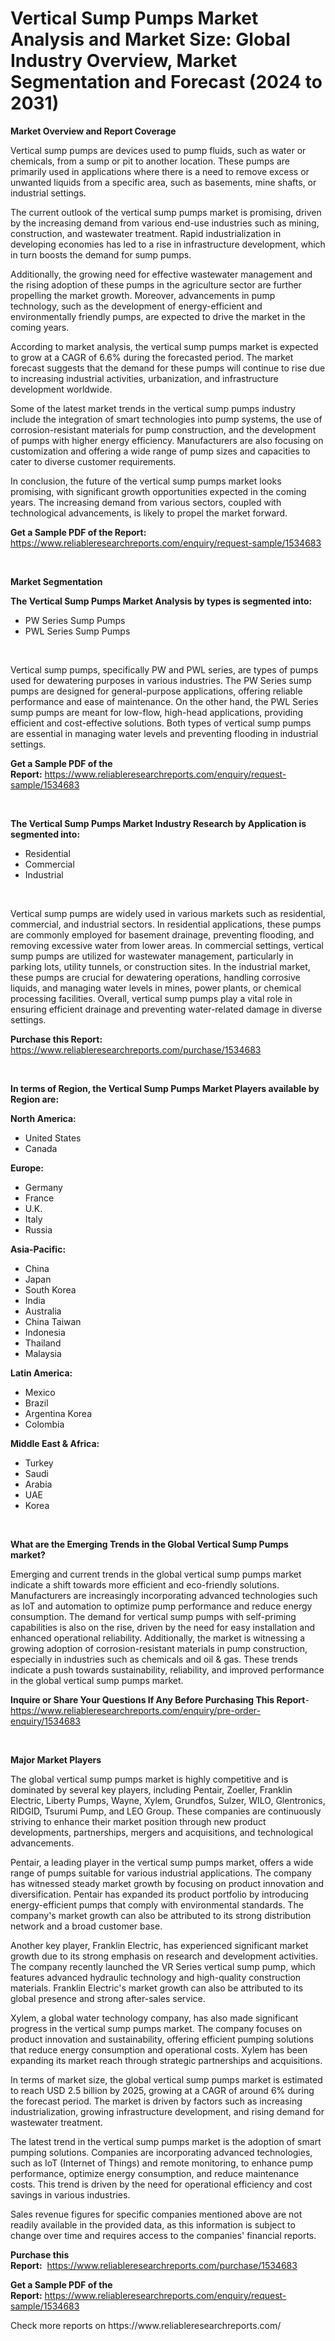 <p><h1>Vertical Sump Pumps Market Analysis and Market Size: Global Industry Overview, Market Segmentation and Forecast (2024 to 2031)</h1></p><p><strong>Market Overview and Report Coverage</strong></p>
<p><p>Vertical sump pumps are devices used to pump fluids, such as water or chemicals, from a sump or pit to another location. These pumps are primarily used in applications where there is a need to remove excess or unwanted liquids from a specific area, such as basements, mine shafts, or industrial settings.</p><p>The current outlook of the vertical sump pumps market is promising, driven by the increasing demand from various end-use industries such as mining, construction, and wastewater treatment. Rapid industrialization in developing economies has led to a rise in infrastructure development, which in turn boosts the demand for sump pumps.</p><p>Additionally, the growing need for effective wastewater management and the rising adoption of these pumps in the agriculture sector are further propelling the market growth. Moreover, advancements in pump technology, such as the development of energy-efficient and environmentally friendly pumps, are expected to drive the market in the coming years.</p><p>According to market analysis, the vertical sump pumps market is expected to grow at a CAGR of 6.6% during the forecasted period. The market forecast suggests that the demand for these pumps will continue to rise due to increasing industrial activities, urbanization, and infrastructure development worldwide.</p><p>Some of the latest market trends in the vertical sump pumps industry include the integration of smart technologies into pump systems, the use of corrosion-resistant materials for pump construction, and the development of pumps with higher energy efficiency. Manufacturers are also focusing on customization and offering a wide range of pump sizes and capacities to cater to diverse customer requirements.</p><p>In conclusion, the future of the vertical sump pumps market looks promising, with significant growth opportunities expected in the coming years. The increasing demand from various sectors, coupled with technological advancements, is likely to propel the market forward.</p></p>
<p><strong>Get a Sample PDF of the Report:</strong> <a href="https://www.reliableresearchreports.com/enquiry/request-sample/1534683">https://www.reliableresearchreports.com/enquiry/request-sample/1534683</a></p>
<p>&nbsp;</p>
<p><strong>Market Segmentation</strong></p>
<p><strong>The Vertical Sump Pumps Market Analysis by types is segmented into:</strong></p>
<p><ul><li>PW Series Sump Pumps</li><li>PWL Series Sump Pumps</li></ul></p>
<p>&nbsp;</p>
<p><p>Vertical sump pumps, specifically PW and PWL series, are types of pumps used for dewatering purposes in various industries. The PW Series sump pumps are designed for general-purpose applications, offering reliable performance and ease of maintenance. On the other hand, the PWL Series sump pumps are meant for low-flow, high-head applications, providing efficient and cost-effective solutions. Both types of vertical sump pumps are essential in managing water levels and preventing flooding in industrial settings.</p></p>
<p><strong>Get a Sample PDF of the Report:</strong>&nbsp;<a href="https://www.reliableresearchreports.com/enquiry/request-sample/1534683">https://www.reliableresearchreports.com/enquiry/request-sample/1534683</a></p>
<p>&nbsp;</p>
<p><strong>The Vertical Sump Pumps Market Industry Research by Application is segmented into:</strong></p>
<p><ul><li>Residential</li><li>Commercial</li><li>Industrial</li></ul></p>
<p>&nbsp;</p>
<p><p>Vertical sump pumps are widely used in various markets such as residential, commercial, and industrial sectors. In residential applications, these pumps are commonly employed for basement drainage, preventing flooding, and removing excessive water from lower areas. In commercial settings, vertical sump pumps are utilized for wastewater management, particularly in parking lots, utility tunnels, or construction sites. In the industrial market, these pumps are crucial for dewatering operations, handling corrosive liquids, and managing water levels in mines, power plants, or chemical processing facilities. Overall, vertical sump pumps play a vital role in ensuring efficient drainage and preventing water-related damage in diverse settings.</p></p>
<p><strong>Purchase this Report:</strong>&nbsp; <a href="https://www.reliableresearchreports.com/purchase/1534683">https://www.reliableresearchreports.com/purchase/1534683</a></p>
<p>&nbsp;</p>
<p><strong>In terms of Region, the Vertical Sump Pumps Market Players available by Region are:</strong></p>
<p>
    <p> <strong> North America: </strong>
        <ul>
            <li>United States</li>
            <li>Canada</li>
        </ul>
        </p> 
    <p> <strong> Europe: </strong>
        <ul>
            <li>Germany</li>
            <li>France</li>
            <li>U.K.</li>
            <li>Italy</li>
            <li>Russia</li>
        </ul>
        </p> 
    <p> <strong> Asia-Pacific: </strong>
        <ul>
            <li>China</li>
            <li>Japan</li>
            <li>South Korea</li>
            <li>India</li>
            <li>Australia</li>
            <li>China Taiwan</li>
            <li>Indonesia</li>
            <li>Thailand</li>
            <li>Malaysia</li>
        </ul>
        </p> 
    <p> <strong> Latin America: </strong>
        <ul>
            <li>Mexico</li>
            <li>Brazil</li>
            <li>Argentina Korea</li>
            <li>Colombia</li>
        </ul>
        </p> 
    <p> <strong> Middle East & Africa: </strong>
        <ul>
            <li>Turkey</li>
            <li>Saudi</li>
            <li>Arabia</li>
            <li>UAE</li>
            <li>Korea</li>
        </ul>
    </p>
    </p>
<p>&nbsp;</p>
<p><strong>What are the Emerging Trends in the Global Vertical Sump Pumps market?</strong></p>
<p><p>Emerging and current trends in the global vertical sump pumps market indicate a shift towards more efficient and eco-friendly solutions. Manufacturers are increasingly incorporating advanced technologies such as IoT and automation to optimize pump performance and reduce energy consumption. The demand for vertical sump pumps with self-priming capabilities is also on the rise, driven by the need for easy installation and enhanced operational reliability. Additionally, the market is witnessing a growing adoption of corrosion-resistant materials in pump construction, especially in industries such as chemicals and oil & gas. These trends indicate a push towards sustainability, reliability, and improved performance in the global vertical sump pumps market.</p></p>
<p><strong>Inquire or Share Your Questions If Any Before Purchasing This Report</strong>- <a href="https://www.reliableresearchreports.com/enquiry/pre-order-enquiry/1534683">https://www.reliableresearchreports.com/enquiry/pre-order-enquiry/1534683</a></p>
<p>&nbsp;</p>
<p><strong>Major Market Players</strong></p>
<p><p>The global vertical sump pumps market is highly competitive and is dominated by several key players, including Pentair, Zoeller, Franklin Electric, Liberty Pumps, Wayne, Xylem, Grundfos, Sulzer, WILO, Glentronics, RIDGID, Tsurumi Pump, and LEO Group. These companies are continuously striving to enhance their market position through new product developments, partnerships, mergers and acquisitions, and technological advancements.</p><p>Pentair, a leading player in the vertical sump pumps market, offers a wide range of pumps suitable for various industrial applications. The company has witnessed steady market growth by focusing on product innovation and diversification. Pentair has expanded its product portfolio by introducing energy-efficient pumps that comply with environmental standards. The company's market growth can also be attributed to its strong distribution network and a broad customer base.</p><p>Another key player, Franklin Electric, has experienced significant market growth due to its strong emphasis on research and development activities. The company recently launched the VR Series vertical sump pump, which features advanced hydraulic technology and high-quality construction materials. Franklin Electric's market growth can also be attributed to its global presence and strong after-sales service.</p><p>Xylem, a global water technology company, has also made significant progress in the vertical sump pumps market. The company focuses on product innovation and sustainability, offering efficient pumping solutions that reduce energy consumption and operational costs. Xylem has been expanding its market reach through strategic partnerships and acquisitions.</p><p>In terms of market size, the global vertical sump pumps market is estimated to reach USD 2.5 billion by 2025, growing at a CAGR of around 6% during the forecast period. The market is driven by factors such as increasing industrialization, growing infrastructure development, and rising demand for wastewater treatment.</p><p>The latest trend in the vertical sump pumps market is the adoption of smart pumping solutions. Companies are incorporating advanced technologies, such as IoT (Internet of Things) and remote monitoring, to enhance pump performance, optimize energy consumption, and reduce maintenance costs. This trend is driven by the need for operational efficiency and cost savings in various industries.</p><p>Sales revenue figures for specific companies mentioned above are not readily available in the provided data, as this information is subject to change over time and requires access to the companies' financial reports.</p></p>
<p><strong>Purchase this Report:</strong>&nbsp;&nbsp;<a href="https://www.reliableresearchreports.com/purchase/1534683">https://www.reliableresearchreports.com/purchase/1534683</a></p>
<p></p>
<p><strong>Get a Sample PDF of the Report:</strong>&nbsp;<a href="https://www.reliableresearchreports.com/enquiry/request-sample/1534683">https://www.reliableresearchreports.com/enquiry/request-sample/1534683</a></p>
<p>Check more reports on https://www.reliableresearchreports.com/</p>